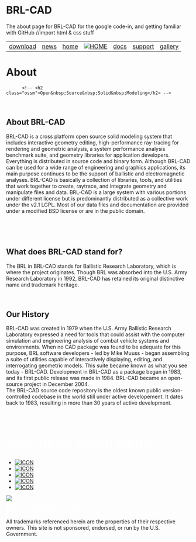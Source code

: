 # BRL-CAD
The about page for BRL-CAD for the google code-in, and getting familiar with GitHub
//import html & css stuff

<!DOCTYPE html>
<html lang="en">
  <head>
    <title>BRL-CAD: About</title>
    <link rel="stylesheet" type="text/css" href="style.css" />
      
    
    
  </head>  
  <body>
    <div class="header" id="header">
      <table class="menutable">
        <tr>
          <td valign="top" class="menu">
            <div ><a href="https://sourceforge.net/projects/brlcad/files/" class="menu">download</a></div>
          </td>
          <td valign="top" class="menu">
            <div ><a href="https://www.facebook.com/BRL-CAD-387112738872/" class="menu">news</a></div>
          </td>
          <td valign="top" class="menu">
            <div ><a href="https://brlcad.org/" class="menu">home</a></div>
          </td>
          <td valign="top" class="logomenu">
            <a href="https://brlcad.org/">
              <img onclick="menu_home()" src="https://brlcad.org/img/logo_color.png" alt="HOME" class="logo">
            </a>
          </td>
          <td valign="top" class="menu">
            <div ><a href="/wiki/" class="menu">docs</a></div>
          </td>
          <td valign="top" class="menu">
            <div onclick="menu_support()onclick="menu_docs()""><a href="https://sourceforge.net/projects/brlcad/support" class="menu">support</a></div>
          </td>
          <td valign="top" class="menu">
            <div ><a href="/gallery/" class="menu">gallery</a></div>
            <!-- onclick="menu_gallery()" -->
          </td>
        </tr>
      </table>
    </div>
      <div class="wrapper-color">
        <div class="wrapper-main">
          <h1 class="main-h1"><span class="brl">About</span><span class="dash"></span><span class="cad"></span></h1>
         
          <!-- <h2 class="ossm">Open&nbsp;Source&nbsp;Solid&nbsp;Modeling</h2> -->
         
   </div>
</div>
    
    
        
  <br>
  <div class="words">
    
   <h2>
      About BRL-CAD
    </h2>

  <p>
      BRL-CAD is a cross platform open source solid modeling system that includes interactive geometry editing, high-performance
      ray-tracing for rendering and geometric analysis, a system performance analysis benchmark suite, and geometry libraries 
      for application developers. Everything is distributed in source code and binary form. Although BRL-CAD can be used for 
      a wide range of engineering and graphics applications, its main purpose continues to be the support of ballistic and 
      electromagnetic analyses. BRL-CAD is basically a collection of libraries, tools, and utilities that work together to 
      create, raytrace, and integrate geometry and manipulate files and data. BRL-CAD is a large system with various portions 
      under different license but is predominantly distributed as a collective work under the v2.1 LGPL. Most of our data files 
      and documentation are provided under a modified BSD license or are in the public domain. 
    </p>
      <br>

   <p>
        </p>
      <br>
    <h2>
    What does BRL-CAD stand for?
    </h2>

   <p>
    The BRL in BRL-CAD stands for Ballistic Research Laboratory, which is where the project originates. Though BRL was absorbed
    into the U.S. Army Research Laboratory in 1992, BRL-CAD has retained its original distinctive name and trademark heritage.
    </p>
      <br>
    <h2>
    Our History
    </h2>
    <p>   
     BRL-CAD was created in 1979 when the U.S. Army Ballistic Research Laboratory expressed a need for tools that could assist
      with the computer simulation and engineering analysis of combat vehicle systems and environments. When no CAD package was 
      found to be adequate for this purpose, BRL software developers - led by Mike Muuss - began assembling a suite of utilities capable of interactively displaying, editing, and interrogating geometric models. This suite became known as what you see today - BRL-CAD. Development in BRL-CAD as a package began in 1983, and its first public release was made in 1984. BRL-CAD 
      became an open-source project in December 2004.
      <br>
      The BRL-CAD source code repository is the oldest known public version-controlled codebase in the world still under active 
      developement. It dates back to 1983, resulting in more than 30 years of active development. 
    
   </p>
    </div>
    <br>
    <div class="social">
      <h1 class="main-h1" style="font-size: 35px; color: #fff;">view us on social media!</h1>
      <ul class="links">
        <li><a target="blank" href="https://www.facebook.com/pages/BRL-CAD/387112738872"><img src="https://brlcad.org/img/facebook.png" alt="ICON"></a></li>
        <li><a target="blank" href="https://twitter.com/brl_cad"><img src="https://brlcad.org/img/twitter.png" alt="ICON"></a></li>
        <li><a target="blank" href="https://plus.google.com/s/brl%20-%20cad"><img src="https://brlcad.org/img/google.png" alt="ICON"></a></li>
        <li><a target="blank" href="https://www.linkedin.com/in/brlcad"><img src="https://brlcad.org/img/linkedin.png" alt="ICON"></a></li>
        <li><a target="blank" href="https://www.youtube.com/results?search_query=brl+-+cad"><img src="https://brlcad.org/img/youtube.png" alt="ICON"></a></li>
      </ul>
      <a href="https://bestpractices.coreinfrastructure.org/projects/66"><img src="https://bestpractices.coreinfrastructure.org/projects/66/badge"></a>
    </div>
    <div class="footer">
      <h1 class="main-h1" style="font-size: 25px; color: #fff; margin-top: 0px">BRL-CAD &COPY; 2016</h1>
      <p>All trademarks referenced herein are the properties of their respective owners. This site is not sponsored, endorsed, or run by the U.S. Government.</p>
    </div>
    
  </body>
</html>
